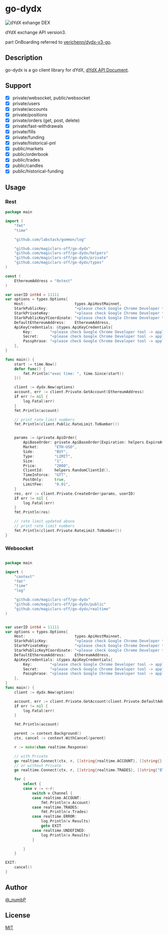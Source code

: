 # go-dydx

![dYdX exhange DEX](https://github.com/magiclars-off/go-dydx/blob/master/types/icon.png)

dYdX exchange API version3.

part OnBoarding referred to [verichenn/dydx-v3-go](https://github.com/verichenn/dydx-v3-go).

## Description

go-dydx is a go client library for dYdX, [dYdX API Document](https://docs.dydx.exchange).

## Support

- [x] private/websocket, public/websocket
- [x] private/users
- [x] private/accounts
- [x] private/positions
- [x] private/orders (get, post, delete)
- [x] private/fast-withdrawals
- [x] private/fills
- [x] private/funding
- [x] private/historical-pnl
- [x] public/markets
- [x] public/orderbook
- [x] public/trades
- [x] public/candles
- [x] public/historical-funding

## Usage

### Rest

```go
package main

import (
	"fmt"
	"time"

	"github.com/labstack/gommon/log"

	"github.com/magiclars-off/go-dydx"
	"github.com/magiclars-off/go-dydx/helpers"
	"github.com/magiclars-off/go-dydx/private"
	"github.com/magiclars-off/go-dydx/types"
)

const (
	EthereumAddress = "0xtest"
)

var userID int64 = 11111
var options = types.Options{
	Host:                      types.ApiHostMainnet,
	StarkPublicKey:            "<please check Google Chrome Developer tool -> application starkkey>",
	StarkPrivateKey:           "<please check Google Chrome Developer tool -> application starkkey>",
	StarkPublicKeyYCoordinate: "<please check Google Chrome Developer tool -> application starkkey>",
	DefaultEthereumAddress:    EthereumAddress,
	ApiKeyCredentials: &types.ApiKeyCredentials{
		Key:        "<please check Google Chrome Developer tool -> application apikey>",
		Secret:     "<please check Google Chrome Developer tool -> application secret>",
		Passphrase: "<please check Google Chrome Developer tool -> application passphrase>",
	},
}

func main() {
	start := time.Now()
	defer func() {
		fmt.Println("exec time: ", time.Since(start))
	}()

	client := dydx.New(options)
	account, err := client.Private.GetAccount(EthereumAddress)
	if err != nil {
		log.Fatal(err)
	}
	fmt.Println(account)

    // print rate limit numbers
	fmt.Println(client.Public.RateLimit.ToNumber())


	params := &private.ApiOrder{
		ApiBaseOrder: private.ApiBaseOrder{Expiration: helpers.ExpireAfter(5 * time.Minute)},
		Market:       "ETH-USD",
		Side:         "BUY",
		Type:         "LIMIT",
		Size:         "1",
		Price:        "2000",
		ClientId:     helpers.RandomClientId(),
		TimeInForce:  "GTT",
		PostOnly:     true,
		LimitFee:     "0.01",
	}
	res, err := client.Private.CreateOrder(params, userID)
	if err != nil {
		log.Fatal(err)
	}
	fmt.Println(res)

	// rate limit updated above
    // print rate limit numbers
	fmt.Println(client.Private.RateLimit.ToNumber())
}

```

### Websocket

```go

package main

import (
	"context"
	"fmt"
	"time"
	"log"

	"github.com/magiclars-off/go-dydx"
	"github.com/magiclars-off/go-dydx/public"
	"github.com/magiclars-off/go-dydx/realtime"
)


var userID int64 = 11111
var options = types.Options{
	Host:                      types.ApiHostMainnet,
	StarkPublicKey:            "<please check Google Chrome Developer tool -> application starkkey>",
	StarkPrivateKey:           "<please check Google Chrome Developer tool -> application starkkey>",
	StarkPublicKeyYCoordinate: "<please check Google Chrome Developer tool -> application starkkey>",
	DefaultEthereumAddress:    EthereumAddress,
	ApiKeyCredentials: &types.ApiKeyCredentials{
		Key:        "<please check Google Chrome Developer tool -> application apikey>",
		Secret:     "<please check Google Chrome Developer tool -> application secret>",
		Passphrase: "<please check Google Chrome Developer tool -> application passphrase>",
	},
}
func main() {
	client := dydx.New(options)

	account, err := client.Private.GetAccount(client.Private.DefaultAddress)
	if err != nil {
		log.Fatal(err)
	}

	fmt.Println(account)

	parent := context.Background()
	ctx, cancel := context.WithCancel(parent)

	r := make(chan realtime.Response)

	// with Private
	go realtime.Connect(ctx, r, []string{realtime.ACCOUNT}, []string{}, client.Private, nil)
	// or without Private
	go realtime.Connect(ctx, r, []string{realtime.TRADES}, []string{"BTC-USD"}, nil, nil)

	for {
		select {
		case v := <-r:
			switch v.Channel {
			case realtime.ACCOUNT:
				fmt.Println(v.Account)
			case realtime.TRADES:
				fmt.Println(v.Trades)
			case realtime.ERROR:
				log.Println(v.Results)
				goto EXIT
			case realtime.UNDEFINED:
				log.Println(v.Results)
			}

		}
	}

EXIT:
	cancel()
}
```

## Author

[@\_numbP](https://twitter.com/_numbP)

## License

[MIT](https://github.com/magiclars-off/go-dydx/blob/master/LICENSE)
